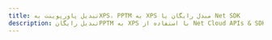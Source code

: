 ---title: تبدیل پاورپوینت بهXPS، PPTM به XPS مبدل رایگان یا Net SDKdescription: تبدیل رایگانPPTM به XPS با استفاده از Net Cloud APIs & SDK. همچنین اسناد Microsoft PowerPoint را در Cloud ایجاد، ویرایش و رندر کنید.---